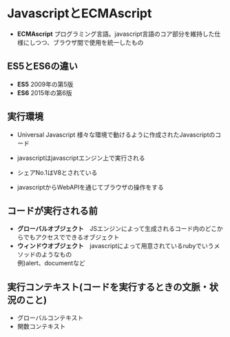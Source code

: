 # JavascriptとECMAscript

- **ECMAscript**
  プログラミング言語。javascript言語のコア部分を維持した仕様にしつつ、ブラウザ間で使用を統一したもの

## ES5とES6の違い
- **ES5** 2009年の第5版
- **ES6** 2015年の第6版

## 実行環境
- Universal Javascript 様々な環境で動けるように作成されたJavascriptのコード

- javascriptはjavascriptエンジン上で実行される
- シェアNo.1はV8とされている
- javascriptからWebAPIを通じてブラウザの操作をする

## コードが実行される前

- **グローバルオブジェクト**　JSエンジンによって生成されるコード内のどこからでもアクセスでできるオブジェクト
- **ウィンドウオブジェクト**　javascriptによって用意されているrubyでいうメソッドのようなもの  
  例)alert、documentなど

## 実行コンテキスト(コードを実行するときの文脈・状況のこと)
- グローバルコンテキスト
- 関数コンテキスト
